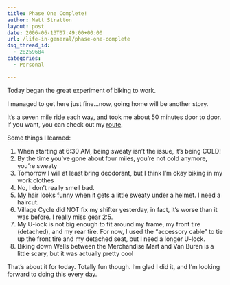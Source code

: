 ```yaml
---
title: Phase One Complete!
author: Matt Stratton
layout: post
date: 2006-06-13T07:49:00+00:00
url: /life-in-general/phase-one-complete
dsq_thread_id:
  - 28259684
categories:
  - Personal

---
```

Today began the great experiment of biking to work.

I managed to get here just fine&#8230;now, going home will be another story.

It&#8217;s a seven mile ride each way, and took me about 50 minutes door to door. If you want, you can check out my [route][1].

Some things I learned:

  1. When starting at 6:30 AM, being sweaty isn&#8217;t the issue, it&#8217;s being COLD!
  2. By the time you&#8217;ve gone about four miles, you&#8217;re not cold anymore, you&#8217;re sweaty
  3. Tomorrow I will at least bring deodorant, but I think I&#8217;m okay biking in my work clothes
  4. No, I don&#8217;t really smell bad.
  5. My hair looks funny when it gets a little sweaty under a helmet. I need a haircut.
  6. Village Cycle did NOT fix my shifter yesterday, in fact, it&#8217;s worse than it was before. I really miss gear 2:5.
  7. My U-lock is not big enough to fit around my frame, my front tire (detached), and my rear tire. For now, I used the &#8220;accessory cable&#8221; to tie up the front tire and my detached seat, but I need a longer U-lock.
  8. Biking down Wells between the Merchandise Mart and Van Buren is a little scary, but it was actually pretty cool

That&#8217;s about it for today. Totally fun though. I&#8217;m glad I did it, and I&#8217;m looking forward to doing this every day.

 [1]: https://www.gmap-pedometer.com/?r=235263